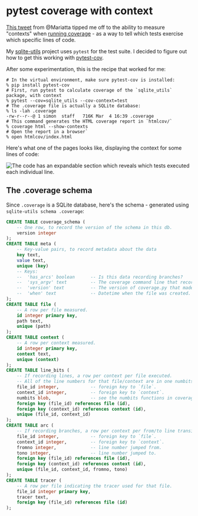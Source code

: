 # pytest coverage with context

[This tweet](https://twitter.com/mariatta/status/1499863816489734146) from \@Mariatta tipped me off to the ability to measure "contexts" when [running coverage](https://coverage.readthedocs.io/en/6.3.2/contexts.html#context-reporting) - as a way to tell which tests exercise which specific lines of code.

My [sqlite-utils](https://github.com/simonw/sqlite-utils) project uses `pytest` for the test suite. I decided to figure out how to get this working with [pytest-cov](https://pypi.org/project/pytest-cov/).

After some experimentation, this is the recipe that worked for me:

```
# In the virtual environment, make sure pytest-cov is installed:
% pip install pytest-cov
# First, run pytest to calculate coverage of the `sqlite_utils` package, with context
% pytest --cov=sqlite_utils --cov-context=test
# The .coverage file is actually a SQLite database:
% ls -lah .coverage
-rw-r--r--@ 1 simon  staff   716K Mar  4 16:39 .coverage
# This command generates the HTML coverage report in `htmlcov/`
% coverage html --show-contexts
# Open the report in a browser`
% open htmlcov/index.html
```

Here's what one of the pages looks like, displaying the context for some lines of code:

![The code has an expandable section which reveals which tests executed each individual line.](https://user-images.githubusercontent.com/9599/156860441-66e35994-653a-4ab7-b690-4d901fc57750.png)

## The .coverage schema

Since `.coverage` is a SQLite database, here's the schema - generated using `sqlite-utils schema .coverage`:
```sql
CREATE TABLE coverage_schema (
    -- One row, to record the version of the schema in this db.
    version integer
);
CREATE TABLE meta (
    -- Key-value pairs, to record metadata about the data
    key text,
    value text,
    unique (key)
    -- Keys:
    --  'has_arcs' boolean      -- Is this data recording branches?
    --  'sys_argv' text         -- The coverage command line that recorded the data.
    --  'version' text          -- The version of coverage.py that made the file.
    --  'when' text             -- Datetime when the file was created.
);
CREATE TABLE file (
    -- A row per file measured.
    id integer primary key,
    path text,
    unique (path)
);
CREATE TABLE context (
    -- A row per context measured.
    id integer primary key,
    context text,
    unique (context)
);
CREATE TABLE line_bits (
    -- If recording lines, a row per context per file executed.
    -- All of the line numbers for that file/context are in one numbits.
    file_id integer,            -- foreign key to `file`.
    context_id integer,         -- foreign key to `context`.
    numbits blob,               -- see the numbits functions in coverage.numbits
    foreign key (file_id) references file (id),
    foreign key (context_id) references context (id),
    unique (file_id, context_id)
);
CREATE TABLE arc (
    -- If recording branches, a row per context per from/to line transition executed.
    file_id integer,            -- foreign key to `file`.
    context_id integer,         -- foreign key to `context`.
    fromno integer,             -- line number jumped from.
    tono integer,               -- line number jumped to.
    foreign key (file_id) references file (id),
    foreign key (context_id) references context (id),
    unique (file_id, context_id, fromno, tono)
);
CREATE TABLE tracer (
    -- A row per file indicating the tracer used for that file.
    file_id integer primary key,
    tracer text,
    foreign key (file_id) references file (id)
);
```
